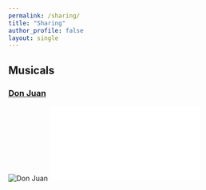 ```yaml
---
permalink: /sharing/
title: "Sharing"
author_profile: false
layout: single
---
```


## Musicals

### [Don Juan](https://en.wikipedia.org/wiki/Don_Juan_(musical))

<img src="http://leahxqing.github.io/sharing/musicals/DonJuan.JPG" alt="Don Juan" title="Don Juan">

<iframe src="//player.bilibili.com/player.html?isOutside=true&aid=1503906996&bvid=BV1PD421M796&cid=1527131388&p=1" scrolling="no" border="0" frameborder="no" framespacing="0" allowfullscreen="true"></iframe>





